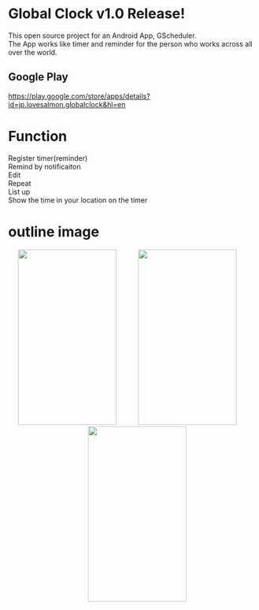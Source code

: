 # Global Clock v1.0 Release!
This open source project for an Android App, GScheduler.<br>
The App works like timer and reminder for the person who works across all over the world.


## Google Play
https://play.google.com/store/apps/details?id=jp.lovesalmon.globalclock&hl=en


# Function
Register timer(reminder)<br>
Remind by notificaiton<br>
Edit<br>
Repeat<br>
List up<br>
Show the time in your location on the timer

# outline image



<div align="center">
	<img src="https://lh3.googleusercontent.com/JA1gehQBZXVhIai2CGJjRK7Q1gtjCOgelUYnutrqEKDvIXz9evVJPgzInm5CV04nD42p=h900" width="200px" height="356px" style="margin-right: 20px">
	<img src="https://lh3.googleusercontent.com/MSyha2dV5Xr4oxTp_hi8OhveczVp4yzi6W5hZ_xxlk3UoWTApYdNDom43BvbwkQZGOx7=h900" width="200px" height="356px" style="margin-left: 20px; margin-right: 20px">
	<img src="https://lh3.googleusercontent.com/tWClmmW3fNvvxxtrRGJKWquJDYJ3vWaVHmSIe1U0iIAJoqT1mwB_9P8rrMQKdZvkIyM=h900" width="200px" height="356px" style="margin-left: 20px">
</div>

